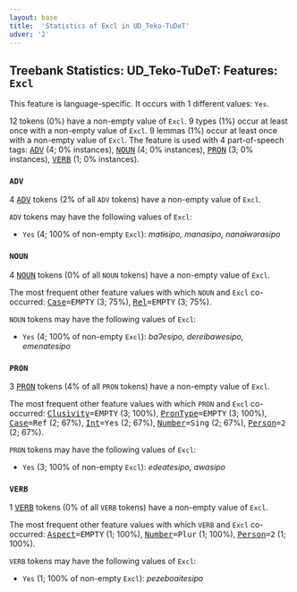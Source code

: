 ```yaml
---
layout: base
title:  'Statistics of Excl in UD_Teko-TuDeT'
udver: '2'
---
```


## Treebank Statistics: UD_Teko-TuDeT: Features: `Excl`

This feature is language-specific.
It occurs with 1 different values: `Yes`.

12 tokens (0%) have a non-empty value of `Excl`.
9 types (1%) occur at least once with a non-empty value of `Excl`.
9 lemmas (1%) occur at least once with a non-empty value of `Excl`.
The feature is used with 4 part-of-speech tags: <tt><a href="eme_tudet-pos-ADV.html">ADV</a></tt> (4; 0% instances), <tt><a href="eme_tudet-pos-NOUN.html">NOUN</a></tt> (4; 0% instances), <tt><a href="eme_tudet-pos-PRON.html">PRON</a></tt> (3; 0% instances), <tt><a href="eme_tudet-pos-VERB.html">VERB</a></tt> (1; 0% instances).

### `ADV`

4 <tt><a href="eme_tudet-pos-ADV.html">ADV</a></tt> tokens (2% of all `ADV` tokens) have a non-empty value of `Excl`.

`ADV` tokens may have the following values of `Excl`:

* `Yes` (4; 100% of non-empty `Excl`): <em>matɨsipo, manasipo, nanaɨwərasipo</em>

### `NOUN`

4 <tt><a href="eme_tudet-pos-NOUN.html">NOUN</a></tt> tokens (0% of all `NOUN` tokens) have a non-empty value of `Excl`.

The most frequent other feature values with which `NOUN` and `Excl` co-occurred: <tt><a href="eme_tudet-feat-Case.html">Case</a></tt><tt>=EMPTY</tt> (3; 75%), <tt><a href="eme_tudet-feat-Rel.html">Rel</a></tt><tt>=EMPTY</tt> (3; 75%).

`NOUN` tokens may have the following values of `Excl`:

* `Yes` (4; 100% of non-empty `Excl`): <em>baʔesipo, dereibawesipo, emenatesipo</em>

### `PRON`

3 <tt><a href="eme_tudet-pos-PRON.html">PRON</a></tt> tokens (4% of all `PRON` tokens) have a non-empty value of `Excl`.

The most frequent other feature values with which `PRON` and `Excl` co-occurred: <tt><a href="eme_tudet-feat-Clusivity.html">Clusivity</a></tt><tt>=EMPTY</tt> (3; 100%), <tt><a href="eme_tudet-feat-PronType.html">PronType</a></tt><tt>=EMPTY</tt> (3; 100%), <tt><a href="eme_tudet-feat-Case.html">Case</a></tt><tt>=Ref</tt> (2; 67%), <tt><a href="eme_tudet-feat-Int.html">Int</a></tt><tt>=Yes</tt> (2; 67%), <tt><a href="eme_tudet-feat-Number.html">Number</a></tt><tt>=Sing</tt> (2; 67%), <tt><a href="eme_tudet-feat-Person.html">Person</a></tt><tt>=2</tt> (2; 67%).

`PRON` tokens may have the following values of `Excl`:

* `Yes` (3; 100% of non-empty `Excl`): <em>edeatesipo, awasipo</em>

### `VERB`

1 <tt><a href="eme_tudet-pos-VERB.html">VERB</a></tt> tokens (0% of all `VERB` tokens) have a non-empty value of `Excl`.

The most frequent other feature values with which `VERB` and `Excl` co-occurred: <tt><a href="eme_tudet-feat-Aspect.html">Aspect</a></tt><tt>=EMPTY</tt> (1; 100%), <tt><a href="eme_tudet-feat-Number.html">Number</a></tt><tt>=Plur</tt> (1; 100%), <tt><a href="eme_tudet-feat-Person.html">Person</a></tt><tt>=2</tt> (1; 100%).

`VERB` tokens may have the following values of `Excl`:

* `Yes` (1; 100% of non-empty `Excl`): <em>pezeboaitesipo</em>

